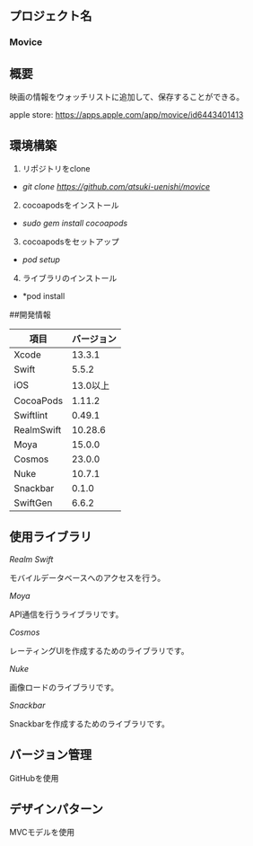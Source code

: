 ## プロジェクト名
### Movice

## 概要
映画の情報をウォッチリストに追加して、保存することができる。

apple store: https://apps.apple.com/app/movice/id6443401413

## 環境構築
1. リポジトリをclone 

- *git clone https://github.com/atsuki-uenishi/movice*

2. cocoapodsをインストール 

- *sudo gem install cocoapods*

3. cocoapodsをセットアップ

- *pod setup*

4. ライブラリのインストール

- *pod install

##開発情報

| 項目 | バージョン |
| ---- | ---- |
| Xcode | 13.3.1 |
| Swift | 5.5.2 |
| iOS | 13.0以上 |
| CocoaPods | 1.11.2 |
| Swiftlint | 0.49.1 |
| RealmSwift | 10.28.6 |
| Moya | 15.0.0 |
| Cosmos | 23.0.0 |
| Nuke | 10.7.1 | 
| Snackbar | 0.1.0 |
| SwiftGen | 6.6.2 |

## 使用ライブラリ
*Realm Swift*

モバイルデータベースへのアクセスを行う。

*Moya*

API通信を行うライブラリです。

*Cosmos*

レーティングUIを作成するためのライブラリです。

*Nuke*

画像ロードのライブラリです。

*Snackbar*

Snackbarを作成するためのライブラリです。

## バージョン管理
GitHubを使用

## デザインパターン
MVCモデルを使用
